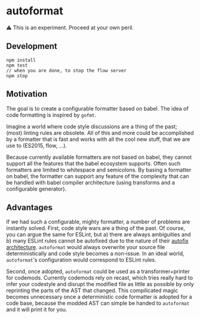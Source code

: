 # autoformat
⚠️ This is an experiment. Proceed at your own peril.

## Development
```
npm install
npm test
// when you are done, to stop the flow server
npm stop
```

## Motivation
The goal is to create a configurable formatter based on babel. The idea of code formatting is inspired by `gofmt`.

Imagine a world where code style discussions are a thing of the past; (most) linting rules are obsolete. All of this and more could be accomplished by a formatter that is fast and works with all the cool new stuff, that we are use to (ES2015, flow, ...).

Because currently available formatters are not based on babel, they cannot support all the features that the babel ecosystem supports. Often such formatters are limited to whitespace and semicolons. By basing a formatter on babel, the formatter can support any feature of the complexity that can be handled with babel compiler architecture (using transforms and a configurable generator).

## Advantages
If we had such a configurable, mighty formatter, a number of problems are instantly solved. First, code style wars are a thing of the past. Of course, you can argue the same for ESLint, but a) there are always ambiguities and b) many ESLint rules cannot be autofixed due to the nature of their [autofix architecture](https://github.com/eslint/eslint/issues/5329). `autoformat` would always overwrite your source file deterministically and code style becomes a non-issue. In an ideal world, `autoformat`'s configuration would correspond to ESLint rules.

Second, once adopted, `autoformat` could be used as a transformer+printer for codemods. Currently codemods rely on recast, which tries really hard to infer your codestyle and disrupt the modified file as little as possible by only reprinting the parts of the AST that changed. This compilicated magic becomes unnecessary once a deterministic code formatter is adopted for a code base, because the modded AST can simple be handed to `autoformat` and it will print it for you.
